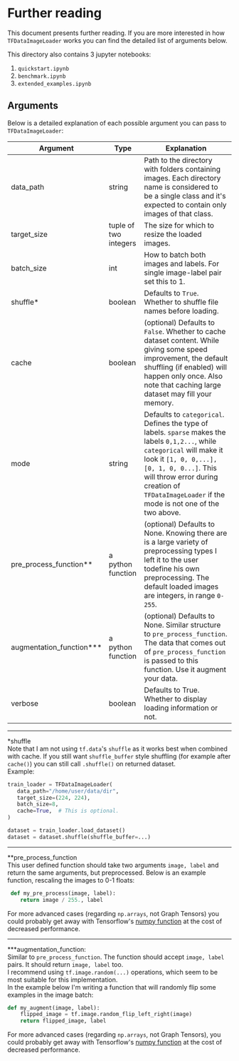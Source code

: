 # Further reading
This document presents further reading. If you are more interested in how
 `TFDataImageLoader` works you can find the detailed list of arguments below.  
 
This directory also contains 3 jupyter notebooks:
1. `quickstart.ipynb`
2. `benchmark.ipynb`
3. `extended_examples.ipynb`


## Arguments
Below is a detailed explanation of each possible argument you can pass to
 `TFDataImageLoader`:

|Argument | Type | Explanation|
---|---|---
|data_path| string|Path to the directory with folders containing images. Each directory name is considered to be a single class and it's expected to contain only images of that class.|
|target_size| tuple of two integers|The size for which to resize the loaded images.
|batch_size|int|How to batch both images and labels. For single image-label pair set this to 1.|
|shuffle*| boolean | Defaults to `True`. Whether to shuffle file names before loading.|
|cache| boolean| (optional) Defaults to `False`. Whether to cache dataset content. While giving some speed improvement, the default shuffling (if enabled) will happen only once. Also note that caching large dataset may fill your memory.
|mode| string | Defaults to `categorical`. Defines the type of labels. `sparse` makes the labels `0,1,2...`, while `categorical` will make it look it `[1, 0, 0,...], [0, 1, 0, 0...]`. This will throw error during creation of `TFDataImageLoader` if the mode is not one of the two above.
|pre_process_function**|a python function|(optional) Defaults to None. Knowing there are is a large variety of preprocessing types I left it to the user todefine his own preprocessing. The default loaded images are integers, in range `0-255`.
|augmentation_function***|a python function|(optional) Defaults to None. Similar structure to `pre_process_function`. The data that comes out of `pre_process_function` is passed to this function. Use it augment your data.
|verbose|boolean| Defaults to True. Whether to display loading information or not.
 _________________________  
 *shuffle  
 Note that I am not using `tf.data`'s `shuffle` as it works best when combined
 with cache. If you still want `shuffle_buffer` style shuffling (for example after `cache()`) you
 can still call `.shuffle()` on returned dataset.  
 Example:
 ```python
train_loader = TFDataImageLoader(
    data_path="/home/user/data/dir",
    target_size=(224, 224),
    batch_size=8,
    cache=True,  # This is optional.
)

dataset = train_loader.load_dataset()
dataset = dataset.shuffle(shuffle_buffer=...)
```
_________________________

**pre_process_function  
This user defined function should take two arguments `image, label` and return the same
arguments, but preprocessed. Below is an example function, rescaling the images to 0-1
floats:
```python
 def my_pre_process(image, label):
    return image / 255., label
```
For more advanced cases (regarding `np.arrays`, not Graph Tensors) you could probably 
get away with Tensorflow's [numpy function](https://www.tensorflow.org/api_docs/python/tf/numpy_function)
at the cost of decreased performance.
_________________________
***augmentation_function:  
Similar to `pre_process_function`. The function should accept `image, label` pairs. 
It should return `image, label` too.  
I recommend using `tf.image.random(...)` operations, which seem to be most suitable for 
this implementation.  
In the example below I'm writing a function that will randomly flip some examples in the image batch:
```python
def my_augment(image, label):
    flipped_image = tf.image.random_flip_left_right(image) 
    return flipped_image, label
```
For more advanced cases (regarding `np.arrays`, not Graph Tensors), you could probably 
get away with Tensorflow's [numpy function](https://www.tensorflow.org/api_docs/python/tf/numpy_function)
at the cost of decreased performance.    
